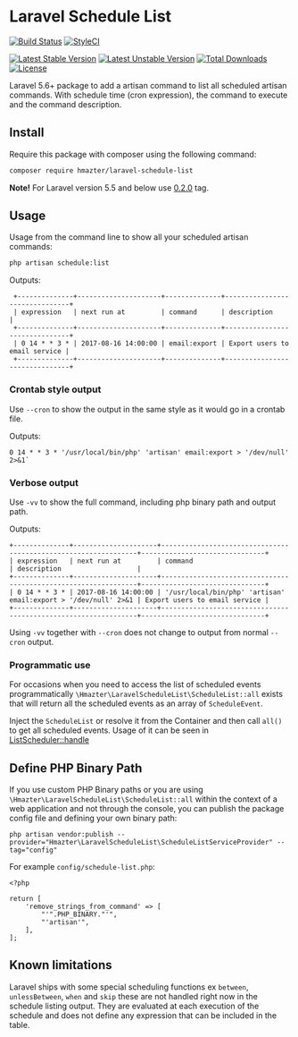 Laravel Schedule List
=====================

[![Build Status](https://github.com/hmazter/laravel-schedule-list/workflows/run-tests/badge.svg?branch=master)](https://github.com/hmazter/laravel-schedule-list/actions)
[![StyleCI](https://github.styleci.io/repos/40648674/shield?branch=master)](https://github.styleci.io/repos/40648674)

[![Latest Stable Version](https://poser.pugx.org/hmazter/laravel-schedule-list/v/stable)](https://packagist.org/packages/hmazter/laravel-schedule-list)
[![Latest Unstable Version](https://poser.pugx.org/hmazter/laravel-schedule-list/v/unstable)](https://packagist.org/packages/hmazter/laravel-schedule-list)
[![Total Downloads](https://poser.pugx.org/hmazter/laravel-schedule-list/downloads)](https://packagist.org/packages/hmazter/laravel-schedule-list)
[![License](https://poser.pugx.org/hmazter/laravel-schedule-list/license)](https://packagist.org/packages/hmazter/laravel-schedule-list)

Laravel 5.6+ package to add a artisan command to list all scheduled artisan commands. 
With schedule time (cron expression), the command to execute and the command description.


## Install

Require this package with composer using the following command:

```bash
composer require hmazter/laravel-schedule-list
```

**Note!** For Laravel version 5.5 and below use [0.2.0](https://github.com/hmazter/laravel-schedule-list/tree/v0.2.0#Install) tag.

## Usage

Usage from the command line to show all your scheduled artisan commands:

```bash
php artisan schedule:list
```

Outputs:
```
 +--------------+---------------------+--------------+-------------------------------+
 | expression   | next run at         | command      | description                   |
 +--------------+---------------------+--------------+-------------------------------+
 | 0 14 * * 3 * | 2017-08-16 14:00:00 | email:export | Export users to email service |
 +--------------+---------------------+--------------+-------------------------------+
```

### Crontab style output

Use `--cron` to show the output in the same style as it would go in a crontab file.

Outputs:
```
0 14 * * 3 * '/usr/local/bin/php' 'artisan' email:export > '/dev/null' 2>&1`
```

### Verbose output

Use `-vv` to show the full command, including php binary path and output path.

Outputs:
```
+--------------+---------------------+----------------------------------------------------------------+-------------------------------+
| expression   | next run at         | command                                                        | description                   |
+--------------+---------------------+----------------------------------------------------------------+-------------------------------+
| 0 14 * * 3 * | 2017-08-16 14:00:00 | '/usr/local/bin/php' 'artisan' email:export > '/dev/null' 2>&1 | Export users to email service |
+--------------+---------------------+----------------------------------------------------------------+-------------------------------+
```

Using `-vv` together with `--cron` does not change to output from normal `--cron` output.

### Programmatic use

For occasions when you need to access the list of scheduled events programmatically
`\Hmazter\LaravelScheduleList\ScheduleList::all` exists that will return all the scheduled events as an array of `ScheduleEvent`.

Inject the `ScheduleList` or resolve it from the Container and then call `all()` to get all scheduled events.
Usage of it can be seen in [ListScheduler::handle](src/Console/ListScheduler.php)

## Define PHP Binary Path

If you use custom PHP Binary paths or you are using `\Hmazter\LaravelScheduleList\ScheduleList::all` within the context of a web application and not through the console, you can publish the package config file and defining your own binary path:

```
php artisan vendor:publish --provider="Hmazter\LaravelScheduleList\ScheduleListServiceProvider" --tag="config"
```

For example `config/schedule-list.php`:
```
<?php

return [
    'remove_strings_from_command' => [
        "'".PHP_BINARY."'",
        "'artisan'",
    ],
];
```

## Known limitations

Laravel ships with some special scheduling functions ex `between`, `unlessBetween`, `when` and  `skip`
these are not handled right now in the schedule listing output.
They are evaluated at each execution of the schedule and does not define any expression that can be included in the table.
